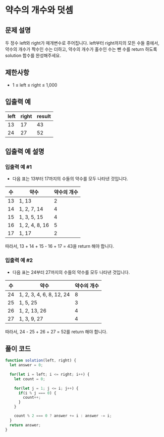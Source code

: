 # 약수의 개수와 덧셈

## 문제 설명
두 정수 left와 right가 매개변수로 주어집니다. left부터 right까지의 모든 수들 중에서, 약수의 개수가 짝수인 수는 더하고, 약수의 개수가 홀수인 수는 뺀 수를 return 하도록 solution 함수를 완성해주세요.

## 제한사항
- 1 ≤ left ≤ right ≤ 1,000

## 입출력 예
|left|right|result|
|---|---|---|
|13|17|43|
|24|27|52|

## 입출력 예 설명
### 입출력 예 #1

- 다음 표는 13부터 17까지의 수들의 약수를 모두 나타낸 것입니다.   

|수|약수|약수의 개수|
|---|---|---|
|13|1, 13|2|
|14|1, 2, 7, 14|4|
|15|1, 3, 5, 15|4|
|16|1, 2, 4, 8, 16|5|
|17|1, 17|2|

따라서, 13 + 14 + 15 - 16 + 17 = 43을 return 해야 합니다.

### 입출력 예 #2

- 다음 표는 24부터 27까지의 수들의 약수를 모두 나타낸 것입니다.  

|수|약수|약수의 개수|
|---|---|---|
|24|1, 2, 3, 4, 6, 8, 12, 24|8|
|25|1, 5, 25|3|
|26|1, 2, 13, 26|4|
|27|1, 3, 9, 27|4|

따라서, 24 - 25 + 26 + 27 = 52를 return 해야 합니다.

## 풀이 코드
```js
function solution(left, right) {
  let answer = 0;
    
  for(let i = left; i <= right; i++) {
    let count = 0;
        
    for(let j = 1; j <= i; j++) {
      if(i % j === 0) {
        count++;
      }
    }

    count % 2 === 0 ? answer += i : answer -= i;
  }
  return answer;
}
```